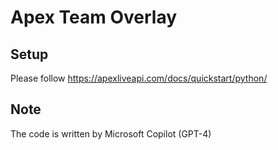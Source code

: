 # Apex Team Overlay

## Setup

Please follow <https://apexliveapi.com/docs/quickstart/python/>

## Note

The code is written by Microsoft Copilot (GPT-4)

